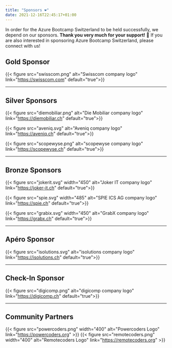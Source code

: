 ```yaml
---
title: "Sponsors ❤️"
date: 2021-12-16T22:45:17+01:00
---
```


In order for the Azure Bootcamp Switzerland to be held successfully, we depend on our sponsors. **Thank you very much for your support!** 🙏 If you are also interested in sponsoring Azure Bootcamp Switzerland, please connect with us!


## Gold Sponsor
{{< figure src="swisscom.png" alt="Swisscom company logo" link="https://swisscom.com" default="true">}}

----

## Silver Sponsors
{{< figure src="diemobiliar.png" alt="Die Mobiliar company logo" link="https://diemobiliar.ch" default="true">}}

{{< figure src="aveniq.svg" alt="Aveniq company logo" link="https://aveniq.ch" default="true">}}

{{< figure src="scopewyse.png" alt="scopewyse company logo" link="https://scopewyse.ch" default="true">}}

----

## Bronze Sponsors
{{< figure src="jokerit.svg" width="450" alt="Joker IT company logo" link="https://joker-it.ch" default="true">}}

{{< figure src="spie.svg" width="485" alt="SPIE ICS AG company logo" link="https://spie.ch" default="true">}}

{{< figure src="grabix.svg" width="450" alt="GrabX company logo" link="https://grabx.ch" default="true">}}

----

## Apéro Sponsor
{{< figure src="isolutions.svg" alt="isolutions company logo" link="https://isolutions.ch" default="true">}}

----

## Check-In Sponsor
{{< figure src="digicomp.png" alt="digicomp company logo" link="https://digicomp.ch" default="true">}}

----

## Community Partners
{{< figure src="powercoders.png" width="400" alt="Powercoders Logo" link="https://powercoders.org" >}}
{{< figure src="remotecoders.png" width="400" alt="Remotecoders Logo" link="https://remotecoders.org" >}}
